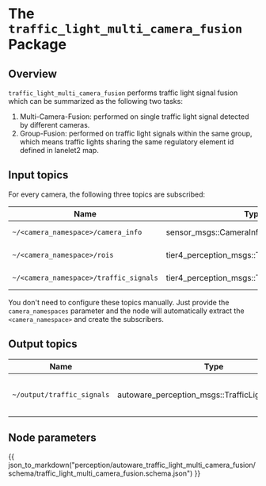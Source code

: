 # The `traffic_light_multi_camera_fusion` Package

## Overview

`traffic_light_multi_camera_fusion` performs traffic light signal fusion which can be summarized as the following two tasks:

1. Multi-Camera-Fusion: performed on single traffic light signal detected by different cameras.
2. Group-Fusion: performed on traffic light signals within the same group, which means traffic lights sharing the same regulatory element id defined in lanelet2 map.

## Input topics

For every camera, the following three topics are subscribed:

| Name                                   | Type                                           | Description                                         |
| -------------------------------------- | ---------------------------------------------- | --------------------------------------------------- |
| `~/<camera_namespace>/camera_info`     | sensor_msgs::CameraInfo                        | camera info from traffic_light_map_based_detector   |
| `~/<camera_namespace>/rois`            | tier4_perception_msgs::TrafficLightRoiArray    | detection roi from traffic_light_fine_detector      |
| `~/<camera_namespace>/traffic_signals` | tier4_perception_msgs::TrafficLightSignalArray | classification result from traffic_light_classifier |

You don't need to configure these topics manually. Just provide the `camera_namespaces` parameter and the node will automatically extract the `<camera_namespace>` and create the subscribers.

## Output topics

| Name                       | Type                                              | Description                        |
| -------------------------- | ------------------------------------------------- | ---------------------------------- |
| `~/output/traffic_signals` | autoware_perception_msgs::TrafficLightSignalArray | traffic light signal fusion result |

## Node parameters

{{ json_to_markdown("perception/autoware_traffic_light_multi_camera_fusion/schema/traffic_light_multi_camera_fusion.schema.json") }}